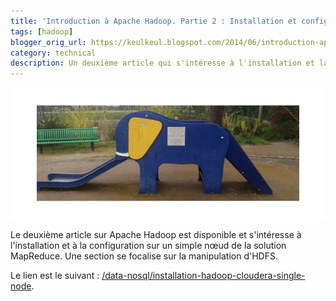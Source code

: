 ```yaml
---
title: 'Introduction à Apache Hadoop. Partie 2 : Installation et configuration d''un cluster simple nœud avec Cloudera CDH 5'
tags: [hadoop]
blogger_orig_url: https://keulkeul.blogspot.com/2014/06/introduction-apache-hadoop-partie-2.html
category: technical
description: Un deuxième article qui s'intéresse à l'installation et la configuration d'un cluster Hadoop simple noeud en utilisant la distribution CDH 5 fournie par Cloudera.
---
```


![/images/hadoopjeuenfant.jpg](/images/hadoopjeuenfant.jpg)

Le deuxième article sur Apache Hadoop est disponible et s'intéresse à l'installation et à la configuration sur un simple nœud de la solution MapReduce. Une section se focalise sur la manipulation d'HDFS.

Le lien est le suivant : [/data-nosql/installation-hadoop-cloudera-single-node](/data-nosql/installation-hadoop-cloudera-single-node).